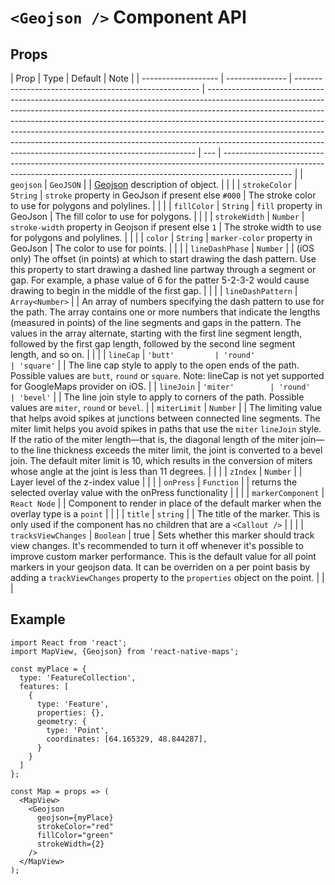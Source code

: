# `<Geojson />` Component API

## Props

| Prop                | Type            | Default                                                | Note                                                                                                                                                                                                                                                                                                                                                                                                                                                                              |
| ------------------- | --------------- | ------------------------------------------------------ | --------------------------------------------------------------------------------------------------------------------------------------------------------------------------------------------------------------------------------------------------------------------------------------------------------------------------------------------------------------------------------------------------------------------------------------------------------------------------------- | --- | ----------------------------------------------------------------------------------------------------------------------------------------------------------------------------- |
| `geojson`           | `GeoJSON`       |                                                        | [Geojson](https://geojson.org/) description of object.                                                                                                                                                                                                                                                                                                                                                                                                                            |     |                                                                                                                                                                               |
| `strokeColor`       | `String`        | `stroke` property in GeoJson if present else `#000`    | The stroke color to use for polygons and polylines.                                                                                                                                                                                                                                                                                                                                                                                                                               |     |                                                                                                                                                                               |
| `fillColor`         | `String`        | `fill` property in GeoJson                             | The fill color to use for polygons.                                                                                                                                                                                                                                                                                                                                                                                                                                               |     |                                                                                                                                                                               |
| `strokeWidth`       | `Number`        | `stroke-width` property in Geojson if present else `1` | The stroke width to use for polygons and polylines.                                                                                                                                                                                                                                                                                                                                                                                                                               |     |                                                                                                                                                                               |
| `color`             | `String`        | `marker-color` property in GeoJson                     | The color to use for points.                                                                                                                                                                                                                                                                                                                                                                                                                                                      |     |                                                                                                                                                                               |
| `lineDashPhase`     | `Number`        |                                                        | (iOS only) The offset (in points) at which to start drawing the dash pattern. Use this property to start drawing a dashed line partway through a segment or gap. For example, a phase value of 6 for the patter 5-2-3-2 would cause drawing to begin in the middle of the first gap.                                                                                                                                                                                              |     |                                                                                                                                                                               |
| `lineDashPattern`   | `Array<Number>` |                                                        | An array of numbers specifying the dash pattern to use for the path. The array contains one or more numbers that indicate the lengths (measured in points) of the line segments and gaps in the pattern. The values in the array alternate, starting with the first line segment length, followed by the first gap length, followed by the second line segment length, and so on.                                                                                                 |     |                                                                                                                                                                               |
| `lineCap`           | `'butt'         | 'round'                                                | 'square'`                                                                                                                                                                                                                                                                                                                                                                                                                                                                         |     | The line cap style to apply to the open ends of the path. Possible values are `butt`, `round` or `square`. Note: lineCap is not yet supported for GoogleMaps provider on iOS. |
| `lineJoin`          | `'miter'        | 'round'                                                | 'bevel'`                                                                                                                                                                                                                                                                                                                                                                                                                                                                          |     | The line join style to apply to corners of the path. Possible values are `miter`, `round` or `bevel`.                                                                         |
| `miterLimit`        | `Number`        |                                                        | The limiting value that helps avoid spikes at junctions between connected line segments. The miter limit helps you avoid spikes in paths that use the `miter` `lineJoin` style. If the ratio of the miter length—that is, the diagonal length of the miter join—to the line thickness exceeds the miter limit, the joint is converted to a bevel join. The default miter limit is 10, which results in the conversion of miters whose angle at the joint is less than 11 degrees. |     |                                                                                                                                                                               |
| `zIndex`            | `Number`        |                                                        | Layer level of the z-index value                                                                                                                                                                                                                                                                                                                                                                                                                                                  |     |                                                                                                                                                                               |
| `onPress`           | `Function`      |                                                        | returns the selected overlay value with the onPress functionality                                                                                                                                                                                                                                                                                                                                                                                                                 |     |                                                                                                                                                                               |
| `markerComponent`   | `React Node`    |                                                        | Component to render in place of the default marker when the overlay type is a `point`                                                                                                                                                                                                                                                                                                                                                                                             |     |                                                                                                                                                                               |
| `title`             | `string`        |                                                        | The title of the marker. This is only used if the <Marker /> component has no children that are a `<Callout />`                                                                                                                                                                                                                                                                                                                                                                   |     |                                                                                                                                                                               |
| `tracksViewChanges` | `Boolean`       | true                                                   | Sets whether this marker should track view changes. It's recommended to turn it off whenever it's possible to improve custom marker performance. This is the default value for all point markers in your geojson data. It can be overriden on a per point basis by adding a `trackViewChanges` property to the `properties` object on the point.                                                                                                                                  |     |                                                                                                                                                                               |

## Example

```
import React from 'react';
import MapView, {Geojson} from 'react-native-maps';

const myPlace = {
  type: 'FeatureCollection',
  features: [
    {
      type: 'Feature',
      properties: {},
      geometry: {
        type: 'Point',
        coordinates: [64.165329, 48.844287],
      }
    }
  ]
};

const Map = props => (
  <MapView>
    <Geojson
      geojson={myPlace}
      strokeColor="red"
      fillColor="green"
      strokeWidth={2}
    />
  </MapView>
);
```
